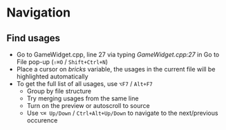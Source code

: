 # Navigation

## Find usages
* Go to GameWidget.cpp, line 27 via typing _GameWidget.cpp:27_ in Go to File pop-up (`⇧⌘O` / `Shift+Ctrl+N`)
* Place a cursor on _bricks_ variable, the usages in the current file will be highlighted automatically 
* To get the full list of all usages, use `⌥F7` / `Alt+F7`
    * Group by file structure
    * Try merging usages from the same line
    * Turn on the preview or autoscroll to source
    * Use `⌥⌘ Up/Down` / `Ctrl+Alt+Up/Down` to navigate to the next/previous occurence